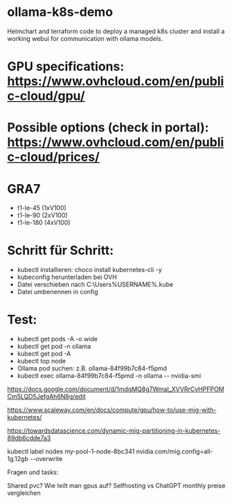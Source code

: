 # ollama-k8s-demo
Helmchart and terraform code to deploy a managed k8s cluster and install a working webui for communication with ollama models.


# GPU specifications: https://www.ovhcloud.com/en/public-cloud/gpu/
# Possible options (check in portal): https://www.ovhcloud.com/en/public-cloud/prices/


# GRA7
- t1-le-45 (1xV100)
- t1-le-90 (2xV100)
- t1-le-180 (4xV100)

# Schritt für Schritt:

- kubectl installieren: choco install kubernetes-cli -y
- kubeconfig herunterladen bei OVH
- Datei verschieben nach C:\Users\%USERNAME%\.kube
- Datei umbenennen in config

# Test: 
- kubectl get pods -A -o wide
- kubectl get pod -n ollama
- kubectl get pod -A
- kubectl top node
- Ollama pod suchen: z.B. ollama-84f99b7c84-f5pmd
- kubectl exec ollama-84f99b7c84-f5pmd -n ollama -- nvidia-smi


https://docs.google.com/document/d/1mdgMQ8g7WmaI_XVVRrCvHPFPOMCm5LQD5JefgAh6N8g/edit

https://www.scaleway.com/en/docs/compute/gpu/how-to/use-mig-with-kubernetes/

https://towardsdatascience.com/dynamic-mig-partitioning-in-kubernetes-89db6cdde7a3

kubectl label nodes my-pool-1-node-8bc341 nvidia.com/mig.config=all-1g.12gb --overwrite

Fragen und tasks:

Shared pvc?
Wie teilt man gpus auf?
Selfhosting vs ChatGPT monthly preise vergleichen
